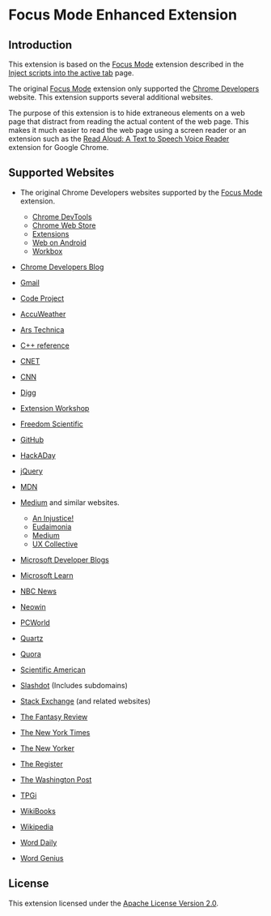 # Focus Mode Enhanced Extension

## Introduction

This extension is based on the [Focus Mode][1] extension described in the [Inject scripts into the active tab][2] page.

The original [Focus Mode][1] extension only supported the [Chrome Developers][3] website. This extension supports several additional websites.

The purpose of this extension is to hide extraneous elements on a web page that distract from reading the actual content of the web page. This makes it much easier to read the web page using a screen reader or an extension such as the [Read Aloud: A Text to Speech Voice Reader][4] extension for Google Chrome.

## Supported Websites

* The original Chrome Developers websites supported by the [Focus Mode][1] extension.

   - [Chrome DevTools](https://developer.chrome.com/docs/devtools)
   - [Chrome Web Store](https://developer.chrome.com/docs/webstore)
   - [Extensions](https://developer.chrome.com/docs/extensions)
   - [Web on Android](https://developer.chrome.com/docs/android/)
   - [Workbox](https://developer.chrome.com/docs/workbox)

* [Chrome Developers Blog][29]
* [Gmail][32]
* [Code Project][36]
* [AccuWeather][27]
* [Ars Technica][25]
* [C++ reference][5]
* [CNET][19]
* [CNN][34]
* [Digg][21]
* [Extension Workshop][6]
* [Freedom Scientific][24]
* [GitHub][7]
* [HackADay][8]
* [jQuery][9]
* [MDN][10]
* [Medium][20] and similar websites.

  - [An Injustice!](https://aninjusticemag.com/)
  - [Eudaimonia](https://eand.co/)
  - [Medium](https://medium.com/)
  - [UX Collective](https://uxdesign.cc/)

* [Microsoft Developer Blogs][11]
* [Microsoft Learn][12]
* [NBC News][39]
* [Neowin][33]
* [PCWorld][40]
* [Quartz][13]
* [Quora][22]
* [Scientific American][26]
* [Slashdot][28] (Includes subdomains)
* [Stack Exchange][41] (and related websites)
* [The Fantasy Review][23]
* [The New York Times][14]
* [The New Yorker][35]
* [The Register][15]
* [The Washington Post][16]
* [TPGi][17]
* [WikiBooks][31]
* [Wikipedia][30]
* [Word Daily][37]
* [Word Genius][38]

## License

This extension licensed under the [Apache License Version 2.0][18].


[1]: <https://github.com/GoogleChrome/chrome-extensions-samples/tree/main/functional-samples/tutorial.focus-mode>
[2]: <https://developer.chrome.com/docs/extensions/mv3/getstarted/tut-focus-mode/>
[3]: <https://developer.chrome.com/>
[4]: <https://chrome.google.com/webstore/detail/read-aloud-a-text-to-spee/hdhinadidafjejdhmfkjgnolgimiaplp>
[5]: <https://en.cppreference.com/>
[6]: <https://extensionworkshop.com/>
[7]: <https://github.com/>
[8]: <https://hackaday.com/>
[9]: <https://api.jquery.com>
[10]: <https://developer.mozilla.org/en-US/docs/>
[11]: <https://devblogs.microsoft.com/>
[12]: <https://learn.microsoft.com>
[13]: <https://qz.com/>
[14]: <https://www.nytimes.com/>
[15]: <https://www.theregister.com/>
[16]: <https://www.washingtonpost.com/>
[17]: <https://www.tpgi.com/>
[18]: <https://www.apache.org/licenses/LICENSE-2.0>
[19]: <https://www.cnet.com/>
[20]: <https://medium.com/>
[21]: <https://digg.com/>
[22]: <https://www.quora.com/>
[23]: <https://thefantasyreviews.com/>
[24]: <https://www.freedomscientific.com/>
[25]: <https://arstechnica.com/>
[26]: <https://www.scientificamerican.com/>
[27]: <https://www.accuweather.com/en/us/>
[28]: <https://slashdot.org/>
[29]: <https://developer.chrome.com/blog/>
[30]: <https://en.wikipedia.org/wiki/>
[31]: <https://en.wikibooks.org/wiki/>
[32]: <https://mail.google.com/mail/>
[33]: <https://www.neowin.net/>
[34]: <https://www.cnn.com/>
[35]: <https://www.newyorker.com/>
[36]: <https://www.codeproject.com/>
[37]: <https://worddaily.com/>
[38]: <https://www.wordgenius.com/>
[39]: <https://www.nbcnews.com/news/us-news/>
[40]: <https://www.pcworld.com/article/>
[41]: <https://stackexchange.com/>
